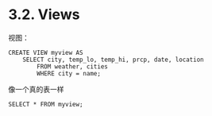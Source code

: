 # 3.2. Views

视图：

```
CREATE VIEW myview AS
    SELECT city, temp_lo, temp_hi, prcp, date, location
        FROM weather, cities
        WHERE city = name;
```

像一个真的表一样

```
SELECT * FROM myview;
```
